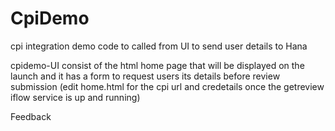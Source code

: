 # CpiDemo
cpi integration demo code to called from UI to send user details to Hana

cpidemo-UI consist of the html home page that will be displayed on the launch and it has a form to request users its details before review submission (edit home.html for the cpi url and credetails once the getreview iflow service is up and running)

Feedback
